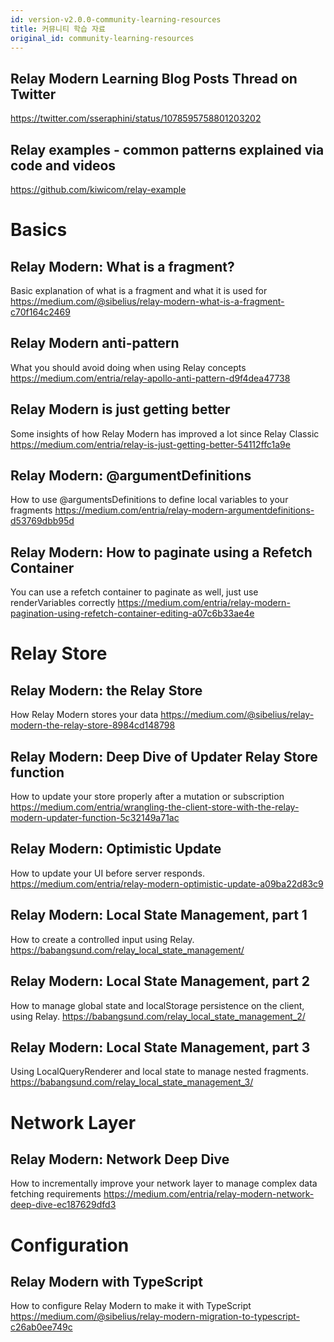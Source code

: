 ```yaml
---
id: version-v2.0.0-community-learning-resources
title: 커뮤니티 학습 자료
original_id: community-learning-resources
---
```


## Relay Modern Learning Blog Posts Thread on Twitter
https://twitter.com/sseraphini/status/1078595758801203202

## Relay examples - common patterns explained via code and videos
https://github.com/kiwicom/relay-example

# Basics

## Relay Modern: What is a fragment?

Basic explanation of what is a fragment and what it is used for
https://medium.com/@sibelius/relay-modern-what-is-a-fragment-c70f164c2469

## Relay Modern anti-pattern

What you should avoid doing when using Relay concepts
https://medium.com/entria/relay-apollo-anti-pattern-d9f4dea47738

## Relay Modern is just getting better

Some insights of how Relay Modern has improved a lot since Relay Classic
https://medium.com/entria/relay-is-just-getting-better-54112ffc1a9e

## Relay Modern: @argumentDefinitions

How to use @argumentsDefinitions to define local variables to your fragments
https://medium.com/entria/relay-modern-argumentdefinitions-d53769dbb95d

## Relay Modern: How to paginate using a Refetch Container

You can use a refetch container to paginate as well, just use renderVariables correctly
https://medium.com/entria/relay-modern-pagination-using-refetch-container-editing-a07c6b33ae4e

# Relay Store

## Relay Modern: the Relay Store

How Relay Modern stores your data
https://medium.com/@sibelius/relay-modern-the-relay-store-8984cd148798

## Relay Modern: Deep Dive of Updater Relay Store function

How to update your store properly after a mutation or subscription
https://medium.com/entria/wrangling-the-client-store-with-the-relay-modern-updater-function-5c32149a71ac

## Relay Modern: Optimistic Update

How to update your UI before server responds.
https://medium.com/entria/relay-modern-optimistic-update-a09ba22d83c9

## Relay Modern: Local State Management, part 1

How to create a controlled input using Relay.
https://babangsund.com/relay_local_state_management/

## Relay Modern: Local State Management, part 2

How to manage global state and localStorage persistence on the client, using Relay.
https://babangsund.com/relay_local_state_management_2/

## Relay Modern: Local State Management, part 3

Using LocalQueryRenderer and local state to manage nested fragments.
https://babangsund.com/relay_local_state_management_3/

# Network Layer

## Relay Modern: Network Deep Dive

How to incrementally improve your network layer to manage complex data fetching requirements
https://medium.com/entria/relay-modern-network-deep-dive-ec187629dfd3

# Configuration

## Relay Modern with TypeScript

How to configure Relay Modern to make it with TypeScript
https://medium.com/@sibelius/relay-modern-migration-to-typescript-c26ab0ee749c
